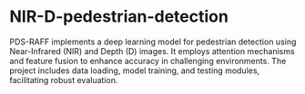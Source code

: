 # NIR-D-pedestrian-detection
PDS-RAFF implements a deep learning model for pedestrian detection using Near-Infrared (NIR) and Depth (D) images. It employs attention mechanisms and feature fusion to enhance accuracy in challenging environments. The project includes data loading, model training, and testing modules, facilitating robust evaluation.
